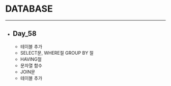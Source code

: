 # DATABASE
---

- ## Day_58
  - 테이블 추가
  - SELECT문, WHERE절 GROUP BY 절
  - HAVING절
  - 문자열 함수
  - JOIN문
  - 테이블 추가

